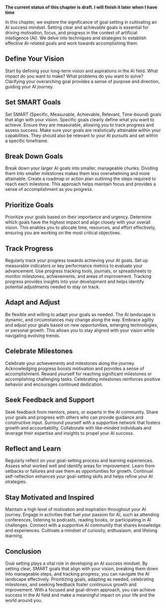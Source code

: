 **The current status of this chapter is draft. I will finish it later when I have time**

In this chapter, we explore the significance of goal setting in cultivating an AI success mindset. Setting clear and achievable goals is essential for driving motivation, focus, and progress in the context of artificial intelligence (AI). We delve into techniques and strategies to establish effective AI-related goals and work towards accomplishing them.

Define Your Vision
------------------

Start by defining your long-term vision and aspirations in the AI field. What impact do you want to make? What problems do you want to solve? Clarifying your overarching goal provides a sense of purpose and direction, guiding your AI journey.

Set SMART Goals
---------------

Set SMART (Specific, Measurable, Achievable, Relevant, Time-bound) goals that align with your vision. Specific goals clearly define what you want to achieve. Ensure they are measurable, allowing you to track progress and assess success. Make sure your goals are realistically attainable within your capabilities. They should also be relevant to your AI pursuits and set within a specific timeframe.

Break Down Goals
----------------

Break down your larger AI goals into smaller, manageable chunks. Dividing them into smaller milestones makes them less overwhelming and more attainable. Create a roadmap or action plan outlining the steps required to reach each milestone. This approach helps maintain focus and provides a sense of accomplishment as you progress.

Prioritize Goals
----------------

Prioritize your goals based on their importance and urgency. Determine which goals have the highest impact and align closely with your overall vision. This enables you to allocate time, resources, and effort effectively, ensuring you are working on the most critical objectives.

Track Progress
--------------

Regularly track your progress towards achieving your AI goals. Set up measurable indicators or key performance metrics to evaluate your advancement. Use progress tracking tools, journals, or spreadsheets to monitor milestones, achievements, and areas of improvement. Tracking progress provides insights into your development and helps identify potential adjustments needed to stay on track.

Adapt and Adjust
----------------

Be flexible and willing to adapt your goals as needed. The AI landscape is dynamic, and circumstances may change along the way. Embrace agility and adjust your goals based on new opportunities, emerging technologies, or personal growth. This allows you to stay aligned with your vision while navigating evolving trends.

Celebrate Milestones
--------------------

Celebrate your achievements and milestones along the journey. Acknowledging progress boosts motivation and provides a sense of accomplishment. Reward yourself for reaching significant milestones or accomplishing challenging tasks. Celebrating milestones reinforces positive behavior and encourages continued dedication.

Seek Feedback and Support
-------------------------

Seek feedback from mentors, peers, or experts in the AI community. Share your goals and progress with others who can provide guidance and constructive input. Surround yourself with a supportive network that fosters growth and accountability. Collaborate with like-minded individuals and leverage their expertise and insights to propel your AI success.

Reflect and Learn
-----------------

Regularly reflect on your goal-setting process and learning experiences. Assess what worked well and identify areas for improvement. Learn from setbacks or failures and use them as opportunities for growth. Continual self-reflection enhances your goal-setting skills and helps refine your AI strategies.

Stay Motivated and Inspired
---------------------------

Maintain a high level of motivation and inspiration throughout your AI journey. Engage in activities that fuel your passion for AI, such as attending conferences, listening to podcasts, reading books, or participating in AI challenges. Connect with a supportive AI community that shares knowledge and experiences. Cultivate a mindset of curiosity, enthusiasm, and lifelong learning.

Conclusion
----------

Goal setting plays a vital role in developing an AI success mindset. By setting clear, SMART goals that align with your vision, breaking them down into manageable steps, and tracking progress, you can navigate the AI landscape effectively. Prioritizing goals, adapting as needed, celebrating milestones, and seeking feedback foster continuous growth and improvement. With a focused and goal-driven approach, you can achieve success in the AI field and make a meaningful impact on your life and the world around you.
